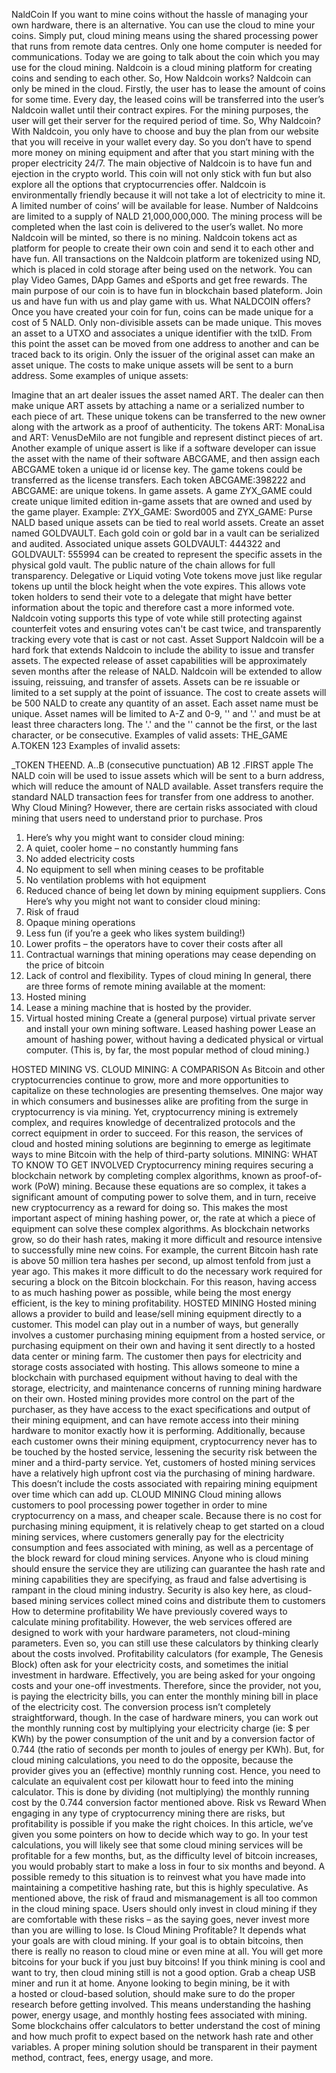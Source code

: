 NaldCoin
If you want to mine coins without the hassle of managing your own hardware, there is an alternative. You can use the cloud to mine your coins.
Simply put, cloud mining means using the shared processing power that runs from remote data centres. Only one home computer is needed for communications.
Today we are going to talk about the coin which you may use for the cloud mining.
Naldcoin is a cloud mining platform for creating coins and sending to each other.
 So, How Naldcoin works?
Naldcoin can only be mined in the cloud. Firstly, the user has to lease the amount of coins for some time. Every day, the leased coins will be transferred into the user’s Naldcoin wallet until their contract expires. For the mining purposes, the user will get their server for the required period of time. 
So, Why Naldcoin?
With Naldcoin, you only have to choose and buy the plan from our website that you will receive in your wallet every day. So you don’t have to spend more money on mining equipment and after that you start mining with the proper electricity 24/7.
The main objective of Naldcoin is to have fun and ejection in the crypto world. This coin will not only stick with fun but also explore all the options that cryptocurrencies offer.
Naldcoin is environmentally friendly because it will not take a lot of electricity to mine it.
A limited number of coins’ will be available for lease. Number of Naldcoins are limited to a supply of NALD 21,000,000,000. The mining process will be completed when the last coin is delivered to the user’s wallet. No more Naldcoin will be minted, so there is no mining. Naldcoin tokens act as platform for people to create their own coin and send it to each other and have fun. All transactions on the Naldcoin platform are tokenized using ND, which is placed in cold storage after being used on the network.
You can play Video Games, DApp Games and eSports and get free rewards. The main purpose of our coin is to have fun in blockchain based plateform.
Join us and have fun with us and play game with us.
What NALDCOIN offers?
Once you have created your coin for fun, coins can be made unique for a cost of 5 NALD. Only non-divisible assets can be made unique. This moves an asset to a UTXO and associates a unique identifier with the txID. From this point the asset can be moved from one address to another and can be traced back to its origin. Only the issuer of the original asset can make an asset unique.
The costs to make unique assets will be sent to a burn address.
Some examples of unique assets:

Imagine that an art dealer issues the asset named ART. The dealer can then make unique ART assets by attaching a name or a serialized number to each piece of art. 
These unique tokens can be transferred to the new owner along with the artwork as a proof of authenticity. The tokens ART: MonaLisa and ART: VenusDeMilo are not fungible and represent distinct pieces of art.
Another example of unique assert is like if a software developer can issue the asset with the name of their software ABCGAME, and then assign each ABCGAME token a unique id or license key. The game tokens could be transferred as the license transfers. Each token ABCGAME:398222 and ABCGAME: are unique tokens.
In game assets. A game ZYX_GAME could create unique limited edition in-game assets that are owned and used by the game player. Example: ZYX_GAME: Sword005 and ZYX_GAME: Purse
NALD based unique assets can be tied to real world assets. Create an asset named GOLDVAULT. Each gold coin or gold bar in a vault can be serialized and audited. Associated unique assets GOLDVAULT: 444322 and GOLDVAULT: 555994 can be created to represent the specific assets in the physical gold vault. The public nature of the chain allows for full transparency.
Delegative or Liquid voting
Vote tokens move just like regular tokens up until the block height when the vote expires. This allows vote token holders to send their vote to a delegate that might have better information about the topic and therefore cast a more informed vote.
Naldcoin voting supports this type of vote while still protecting against counterfeit votes and ensuring votes can't be cast twice, and transparently tracking every vote that is cast or not cast.
Asset Support
Naldcoin will be a hard fork that extends Naldcoin to include the ability to issue and transfer assets. The expected release of asset capabilities will be approximately seven months after the release of NALD. Naldcoin will be extended to allow issuing, reissuing, and transfer of assets. Assets can be re issuable or limited to a set supply at the point of issuance. The cost to create assets will be 500 NALD to create any quantity of an asset. 
Each asset name must be unique. Asset names will be limited to A-Z and 0-9, '' and '.' and must be at least three characters long. The '.' and the '' cannot be the first, or the last character, or be consecutive.
Examples of valid assets:
THE_GAME
A.TOKEN
123
Examples of invalid assets:

_TOKEN
THEEND.
A..B (consecutive punctuation)
AB
12
.FIRST apple
The NALD coin will be used to issue assets which will be sent to a burn address, which will reduce the amount of NALD available.
Asset transfers require the standard NALD transaction fees for transfer from one address to another.
Why Cloud Mining?
However, there are certain risks associated with cloud mining that users need to understand prior to purchase.
Pros
1. Here’s why you might want to consider cloud mining:
2. A quiet, cooler home – no constantly humming fans
3. No added electricity costs
4. No equipment to sell when mining ceases to be profitable
5. No ventilation problems with hot equipment
6. Reduced chance of being let down by mining equipment suppliers.
Cons
Here’s why you might not want to consider cloud mining:
1. Risk of fraud
2. Opaque mining operations
3. Less fun (if you’re a geek who likes system building!)
4. Lower profits – the operators have to cover their costs after all
5. Contractual warnings that mining operations may cease depending on the price of bitcoin
6. Lack of control and flexibility.
Types of cloud mining
In general, there are three forms of remote mining available at the moment:
1. Hosted mining
2. Lease a mining machine that is hosted by the provider.
3. Virtual hosted mining
Create a (general purpose) virtual private server and install your own mining software.
Leased hashing power
Lease an amount of hashing power, without having a dedicated physical or virtual computer. (This is, by far, the most popular method of cloud mining.)

HOSTED MINING VS. CLOUD MINING: A COMPARISON
As Bitcoin and other cryptocurrencies continue to grow, more and more opportunities to capitalize on these technologies are presenting themselves. One major way in which consumers and businesses alike are profiting from the surge in cryptocurrency is via mining. Yet, cryptocurrency mining is extremely complex, and requires knowledge of decentralized protocols and the correct equipment in order to succeed. For this reason, the services of cloud and hosted mining solutions are beginning to emerge as legitimate ways to mine Bitcoin with the help of third-party solutions.
MINING: WHAT TO KNOW TO GET INVOLVED
Cryptocurrency mining requires securing a blockchain network by completing complex algorithms, known as proof-of-work (PoW) mining. Because these equations are so complex, it takes a significant amount of computing power to solve them, and in turn, receive new cryptocurrency as a reward for doing so. This makes the most important aspect of mining hashing power, or, the rate at which a piece of equipment can solve these complex algorithms.
As blockchain networks grow, so do their hash rates, making it more difficult and resource intensive to successfully mine new coins. For example, the current Bitcoin hash rate is above 50 million tera hashes per second, up almost tenfold from just a year ago. This makes it more difficult to do the necessary work required for securing a block on the Bitcoin blockchain. For this reason, having access to as much hashing power as possible, while being the most energy efficient, is the key to mining profitability.
HOSTED MINING
Hosted mining allows a provider to build and lease/sell mining equipment directly to a customer. This model can play out in a number of ways, but generally involves a customer purchasing mining equipment from a hosted service, or purchasing equipment on their own and having it sent directly to a hosted data center or mining farm. The customer then pays for electricity and storage costs associated with hosting. This allows someone to mine a blockchain with purchased equipment without having to deal with the storage, electricity, and maintenance concerns of running mining hardware on their own.
Hosted mining provides more control on the part of the purchaser, as they have access to the exact specifications and output of their mining equipment, and can have remote access into their mining hardware to monitor exactly how it is performing. Additionally, because each customer owns their mining equipment, cryptocurrency never has to be touched by the hosted service, lessening the security risk between the miner and a third-party service.
Yet, customers of hosted mining services have a relatively high upfront cost via the purchasing of mining hardware. This doesn’t include the costs associated with repairing mining equipment over time which can add up.
CLOUD MINING
Cloud mining allows customers to pool processing power together in order to mine cryptocurrency on a mass, and cheaper scale. Because there is no cost for purchasing mining equipment, it is relatively cheap to get started on a cloud mining services, where customers generally pay for the electricity consumption and fees associated with mining, as well as a percentage of the block reward for cloud mining services.
Anyone who is cloud mining should ensure the service they are utilizing can guarantee the hash rate and mining capabilities they are specifying, as fraud and false advertising is rampant in the cloud mining industry. Security is also key here, as cloud-based mining services collect mined coins and distribute them to customers
How to determine profitability
We have previously covered ways to calculate mining profitability. However, the web services offered are designed to work with your hardware parameters, not cloud-mining parameters.
Even so, you can still use these calculators by thinking clearly about the costs involved. Profitability calculators (for example, The Genesis Block) often ask for your electricity costs, and sometimes the initial investment in hardware. Effectively, you are being asked for your ongoing costs and your one-off investments.
Therefore, since the provider, not you, is paying the electricity bills, you can enter the monthly mining bill in place of the electricity cost.
The conversion process isn’t completely straightforward, though. In the case of hardware miners, you can work out the monthly running cost by multiplying your electricity charge (ie: $ per KWh) by the power consumption of the unit and by a conversion factor of 0.744 (the ratio of seconds per month to joules of energy per KWh).
But, for cloud mining calculations, you need to do the opposite, because the provider gives you an (effective) monthly running cost. Hence, you need to calculate an equivalent cost per kilowatt hour to feed into the mining calculator. This is done by dividing (not multiplying) the monthly running cost by the 0.744 conversion factor mentioned above.
Risk vs Reward
When engaging in any type of cryptocurrency mining there are risks, but profitability is possible if you make the right choices. In this article, we’ve given you some pointers on how to decide which way to go.
In your test calculations, you will likely see that some cloud mining services will be profitable for a few months, but, as the difficulty level of bitcoin increases, you would probably start to make a loss in four to six months and beyond.
A possible remedy to this situation is to reinvest what you have made into maintaining a competitive hashing rate, but this is highly speculative.
As mentioned above, the risk of fraud and mismanagement is all too common in the cloud mining space. Users should only invest in cloud mining if they are comfortable with these risks – as the saying goes, never invest more than you are willing to lose.
Is Cloud Mining Profitable?
It depends what your goals are with cloud mining. If your goal is to obtain bitcoins, then there is really no reason to cloud mine or even mine at all.
You will get more bitcoins for your buck if you just buy bitcoins!
If you think mining is cool and want to try, then cloud mining still is not a good option. Grab a cheap USB miner and run it at home.
Anyone looking to begin mining, be it with a hosted or cloud-based solution, should make sure to do the proper research before getting involved. This means understanding the hashing power, energy usage, and monthly hosting fees associated with mining. Some blockchains offer calculators to better understand the cost of mining and how much profit to expect based on the network hash rate and other variables.
A proper mining solution should be transparent in their payment method, contract, fees, energy usage, and more. 

